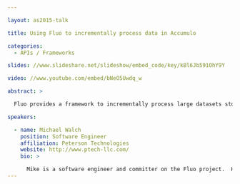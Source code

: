 ```yaml
---

layout: as2015-talk

title: Using Fluo to incrementally process data in Accumulo

categories:
  - APIs / Frameworks

slides: //www.slideshare.net/slideshow/embed_code/key/kBl6Jb591OhY9Y

video: //www.youtube.com/embed/bNeO5Uwdq_w

abstract: >

  Fluo provides a framework to incrementally process large datasets stored in Accumulo.  Using Fluo, developers can write applications that maintain a large scale computation using a series of small transactional updates.  When compared to batch processing frameworks, Fluo enables lower latency, continuous analysis of data by sacrificing throughput.  This talk will provide an overview of the Fluo project by touching on its design, use cases, and API.  The talk will show how developers can write Fluo applications to solve problems in a new way.  It will highlight the benefits of using Fluo as well as cover the trade offs and potential problems developers may face when writing Fluo applications.  The talk will end with a discussion of the current status and future direction of the Fluo project.

speakers:

  - name: Michael Walch
    position: Software Engineer
    affiliation: Peterson Technologies
    website: http://www.ptech-llc.com/
    bio: >

      Mike is a software engineer and committer on the Fluo project.  He has a background in distributed systems and data science. He holds a Masters in Computer Science from Johns Hopkins University and and B.S in Electrical & Computer Engineering from Carnegie Mellon University.
---
```

